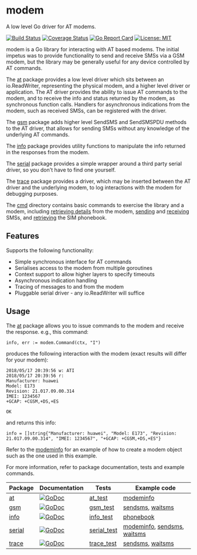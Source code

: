 # modem

A low level Go driver for AT modems.

[![Build Status](https://travis-ci.org/wkarasz/goat-modem.svg)](https://travis-ci.org/wkarasz/goat-modem)
[![Coverage Status](https://coveralls.io/repos/github/wkarasz/goat-modem/badge.svg?branch=master)](https://coveralls.io/github/wkarasz/goat-modem?branch=master)
[![Go Report Card](https://goreportcard.com/badge/github.com/wkarasz/goat-modem)](https://goreportcard.com/report/github.com/wkarasz/goat-modem)
[![License: MIT](https://img.shields.io/badge/License-MIT-yellow.svg)](https://github.com/wkarasz/goat-modem/blob/master/LICENSE)

modem is a Go library for interacting with AT based modems.
The initial impetus was to provide functionality to send and receive SMSs via
a GSM modem, but the library may be generally useful for any device controlled
by AT commands.

The [at](at) package provides a low level driver which sits between an io.ReadWriter,
representing the physical modem, and a higher level driver or application.
The AT driver provides the ability to issue AT commands to the modem, and to
receive the info and status returned by the modem, as synchronous function calls.
Handlers for asynchronous indications from the modem, such as received SMSs,
can be registered with the driver.

The [gsm](gsm) package adds higher level SendSMS and SendSMSPDU methods to the AT driver, that allows
for sending SMSs without any knowledge of the underlying AT commands.

The [info](info) package provides utility functions to manipulate the info returned in
the responses from the modem.

The [serial](serial) package provides a simple wrapper around a third party serial driver,
so you don't have to find one yourself.

The [trace](trace) package provides a driver, which may be inserted between the AT driver
and the underlying modem, to log interactions with the modem for debugging
purposes.

The [cmd](cmd) directory contains basic commands to exercise the library and a modem, including
[retrieving details](cmd/modeminfo/modeminfo.go) from the modem, [sending](cmd/sendsms/sendsms.go)
and [receiving](cmd/waitsms/waitsms.go) SMSs, and [retrieving](cmd/phonebook/phonebook.go) the SIM phonebook.

## Features

Supports the following functionality:

- Simple synchronous interface for AT commands
- Serialises access to the modem from multiple goroutines
- Context support to allow higher layers to specify timeouts
- Asynchronous indication handling
- Tracing of messages to and from the modem
- Pluggable serial driver - any io.ReadWriter will suffice

## Usage

The [at](at) package allows you to issue commands to the modem and receive the response.
e.g., this command:

```golang
info, err := modem.Command(ctx, "I")
```

produces the following interaction with the modem (exact results will differ for your modem):

    2018/05/17 20:39:56 w: ATI
    2018/05/17 20:39:56 r:
    Manufacturer: huawei
    Model: E173
    Revision: 21.017.09.00.314
    IMEI: 1234567
    +GCAP: +CGSM,+DS,+ES

    OK

and returns this info:

```golang
info = []string{"Manufacturer: huawei", "Model: E173", "Revision: 21.017.09.00.314", "IMEI: 1234567", "+GCAP: +CGSM,+DS,+ES"}
```

Refer to the [modeminfo](cmd/modeminfo/modeminfo.go) for an example of how to create a modem object such as the one used in this example.

For more information, refer to package documentation, tests and example commands.

Package | Documentation | Tests | Example code
------- | ------------- | ----- | ------------
[at](at) | [![GoDoc](https://godoc.org/github.com/wkarasz/goat-modem/at?status.svg)](https://godoc.org/github.com/wkarasz/goat-modem/at) | [at_test](at/at_test.go) | [modeminfo](cmd/modeminfo/modeminfo.go)
[gsm](gsm) | [![GoDoc](https://godoc.org/github.com/wkarasz/goat-modem/gsm?status.svg)](https://godoc.org/github.com/wkarasz/goat-modem/gsm) | [gsm_test](gsm/gsm_test.go) | [sendsms](cmd/sendsms/sendsms.go), [waitsms](cmd/waitsms/waitsms.go)
[info](info) | [![GoDoc](https://godoc.org/github.com/wkarasz/goat-modem/info?status.svg)](https://godoc.org/github.com/wkarasz/goat-modem/info) | [info_test](info/info_test.go) | [phonebook](cmd/phonebook/phonebook.go)
[serial](serial) | [![GoDoc](https://godoc.org/github.com/wkarasz/goat-modem/serial?status.svg)](https://godoc.org/github.com/wkarasz/goat-modem/serial) | [serial_test](serial/serial_test.go) | [modeminfo](cmd/modeminfo/modeminfo.go), [sendsms](cmd/sendsms/sendsms.go), [waitsms](cmd/waitsms/waitsms.go)
[trace](trace) | [![GoDoc](https://godoc.org/github.com/wkarasz/goat-modem/trace?status.svg)](https://godoc.org/github.com/wkarasz/goat-modem/trace) | [trace_test](trace/trace_test.go) | [sendsms](cmd/sendsms/sendsms.go), [waitsms](cmd/waitsms/waitsms.go)
